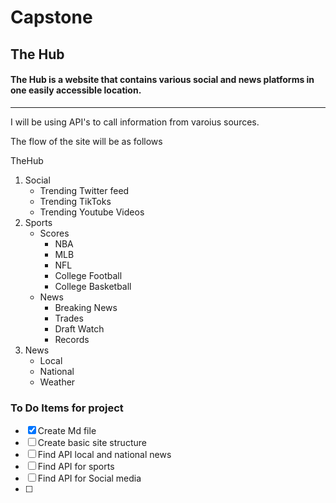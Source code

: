 # Capstone
## The Hub

#### The Hub is a website that contains various social and news platforms in one easily accessible location.
---
I will be using API's to call information from varoius sources.

The flow of the site will be as follows 

TheHub
1. Social
    * Trending Twitter feed
    * Trending TikToks
    * Trending Youtube Videos
2. Sports 
    * Scores
        * NBA
        * MLB
        * NFL
        * College Football
        * College Basketball
    * News 
        * Breaking News
        * Trades
        * Draft Watch
        * Records
3. News
    * Local
    * National
    * Weather
    


### To Do Items for project

- [x] Create Md file
- [ ] Create basic site structure
- [ ] Find API local and national news
- [ ] Find API for sports 
- [ ] Find API for Social media
- [ ] 



